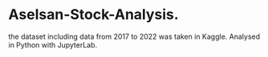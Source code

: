# Aselsan-Stock-Analysis.
the dataset including data from 2017 to 2022 was taken in Kaggle.
Analysed in Python with JupyterLab.

